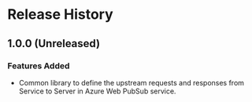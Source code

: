 # Release History

## 1.0.0 (Unreleased)

### Features Added

- Common library to define the upstream requests and responses from Service to Server in Azure Web PubSub service.
